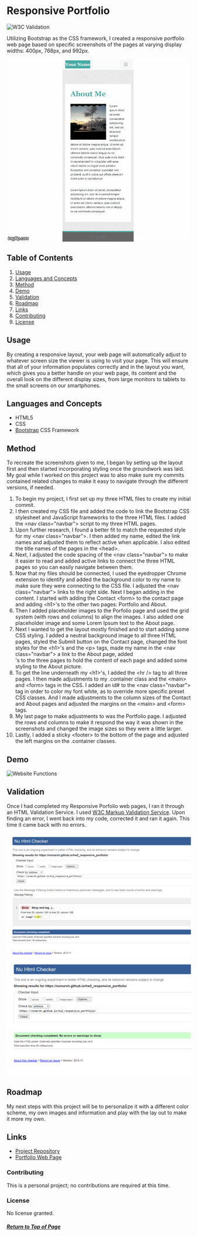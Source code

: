 # Responsive Portfolio

![W3C Validation](https://img.shields.io/w3c-validation/html?targetUrl=https%3A%2F%2Fncmarsh.github.io%2Fportfolio%2F)

Utilizing Bootstrap as the CSS framework, I created a responsive portfolio web page based on specific screenshots of the pages at varying display widths: 400px, 768px, and 992px.

![Examples](Assets/examples.gif)

## Table of Contents

1. [Usage](#Usage)
1. [Languages and Concepts](#Languages-and-Concepts)
1. [Method](#Method)
1. [Demo](#Demo)
1. [Validation](#Validation)
1. [Roadmap](#Roadmap)
1. [Links](#Links)
1. [Contributing](#Contributing)
1. [License](#License)

## Usage

By creating a responsive layout, your web page will automatically adjust to whatever screen size the viewer is using to visit your page. This will ensure that all of your information populates correctly and in the layout you want, which gives you a better handle on your web page, its content and the overall look on the different display sizes, from large monitors to tablets to the small screens on our smartphones.

## Languages and Concepts

- HTML5
- CSS
- [Bootstrap](https://getbootstrap.com/) CSS Framework

## Method

To recreate the screenshots given to me, I began by setting up the layout first and then started incorporating styling once the groundwork was laid. My goal while I worked on this project was to also make sure my commits contained related changes to make it easy to navigate through the different versions, if needed.
1. To begin my project, I first set up my three HTML files to create my initial commit.
1. I then created my CSS file and added the code to link the Bootstrap CSS stylesheet and JavaScript frameworks to the three HTML files. I added the \<nav class="navbar"> script to my three HTML pages. 
1. Upon further research, I found a better fit to match the requested style for my \<nav class="navbar">. I then added my name, edited the link names and adjusted them to reflect active when applicable. I also edited the title names of the pages in the \<head>.
1. Next, I adjusted the code spacing of the \<nav class="navbar"> to make it easier to read and added active links to connect the three HTML pages so you can easily navigate between them. 
1. Now that my files should be connected, I used the eyedropper Chrome extension to identify and added the background color to my name to make sure they were connecting to the CSS file. I adjusted the \<nav class="navbar"> links to the right side. Next I began adding in the content. I started with adding the Contact \<form> to the contact page and adding \<h1>'s to the other two pages: Portfolio and About.
1. Then I added placeholder images to the Porfolio page and used the grid system (with rows and columns) to align the images. I also added one placeholder image and some Lorem Ipsum text to the About page.
1. Next I wanted to get the layout mostly finished and to start adding some CSS styling. I added a neutral background image to all three HTML pages, styled the Submit button on the Contact page, changed the font styles for the \<h1>'s and the \<p> tags, made my name in the \<nav class="navbar"> a link to the About page, added <div class="container">'s to the three pages to hold the content of each page and added some styling to the About picture.
1. To get the line underneath my \<h1>'s, I added the \<hr /> tag to all three pages. I then made adjustments to my .container class and the \<main> and \<form> tags in the CSS. I added an id# to the \<nav class="navbar"> tag in order to color my font white, as to override more specific preset CSS classes. And I made adjustments to the column sizes of the Contact and About pages and adjusted the margins on the \<main> and \<form> tags.
1. My last page to make adjustments to was the Portfolio page. I adjusted the rows and columns to make it respond the way it was shown in the screenshots and changed the image sizes so they were a little larger.
1. Lastly, I added a sticky \<footer> to the bottom of the page and adjusted the left margins on the .container classes.

## Demo

![Website Functions](Assets/website.gif)

## Validation

Once I had completed my Responsive Porfolio web pages, I ran it through an HTML Validation Service. I used [W3C Markup Validation Service](https://validator.w3.org/). Upon finding an error, I went back into my code, corrected it and ran it again. This time it came back with no errors.

![Validation Attempt 1](validation/validation1.png)
![Validation Attempt 2](validation/validation2.png)

## Roadmap

My next steps with this project will be to personalize it with a different color scheme, my own images and information and play with the lay out to make it more my own.

## Links

- [Project Repository](https://github.com/ncmarsh/2_responsive_portfolio) 
- [Portfolio Web Page](https://ncmarsh.github.io/2_responsive_portfolio/)

### Contributing

This is a personal project; no contributions are required at this time.

### License

No license granted.

##### [Return to Top of Page](#Responsive-Portfolio)
